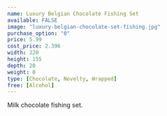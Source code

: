 ```yaml
---
name: Luxury Belgian Chocolate Fishing Set
available: FALSE
image: "luxury-belgian-chocolate-set-fishing.jpg"
purchase_option: "0"
price: 5.99
cost_price: 2.396
width: 220
height: 155
depth: 20
weight: 0
type: [Chocolate, Novelty, Wrapped]
free: [Alcohol]
---
```

Milk chocolate fishing set.